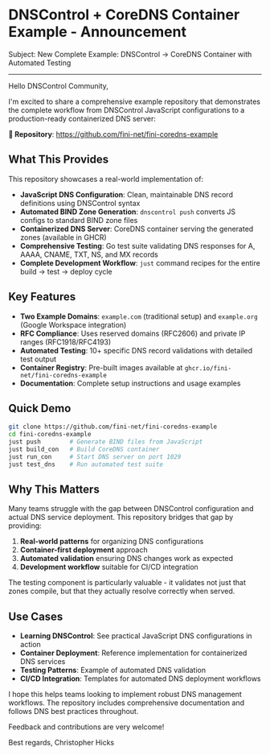 # DNSControl + CoreDNS Container Example - Announcement

Subject: New Complete Example: DNSControl → CoreDNS Container with Automated Testing

---

Hello DNSControl Community,

I'm excited to share a comprehensive example repository that demonstrates the complete workflow from DNSControl JavaScript configurations to a production-ready containerized DNS server:

**🔗 Repository**: https://github.com/fini-net/fini-coredns-example

## What This Provides

This repository showcases a real-world implementation of:

- **JavaScript DNS Configuration**: Clean, maintainable DNS record definitions using DNSControl syntax
- **Automated BIND Zone Generation**: `dnscontrol push` converts JS configs to standard BIND zone files
- **Containerized DNS Server**: CoreDNS container serving the generated zones (available in GHCR)
- **Comprehensive Testing**: Go test suite validating DNS responses for A, AAAA, CNAME, TXT, NS, and MX records
- **Complete Development Workflow**: `just` command recipes for the entire build → test → deploy cycle

## Key Features

- **Two Example Domains**: `example.com` (traditional setup) and `example.org` (Google Workspace integration)
- **RFC Compliance**: Uses reserved domains (RFC2606) and private IP ranges (RFC1918/RFC4193)
- **Automated Testing**: 10+ specific DNS record validations with detailed test output
- **Container Registry**: Pre-built images available at `ghcr.io/fini-net/fini-coredns-example`
- **Documentation**: Complete setup instructions and usage examples

## Quick Demo

```bash
git clone https://github.com/fini-net/fini-coredns-example
cd fini-coredns-example
just push        # Generate BIND files from JavaScript
just build_con   # Build CoreDNS container
just run_con     # Start DNS server on port 1029
just test_dns    # Run automated test suite
```

## Why This Matters

Many teams struggle with the gap between DNSControl configuration and actual
DNS service deployment. This repository bridges that gap by providing:

1. **Real-world patterns** for organizing DNS configurations
2. **Container-first deployment** approach
3. **Automated validation** ensuring DNS changes work as expected
4. **Development workflow** suitable for CI/CD integration

The testing component is particularly valuable - it validates not just that
zones compile, but that they actually resolve correctly when served.

## Use Cases

- **Learning DNSControl**: See practical JavaScript DNS configurations in action
- **Container Deployment**: Reference implementation for containerized DNS services
- **Testing Patterns**: Example of automated DNS validation
- **CI/CD Integration**: Templates for automated DNS deployment workflows

I hope this helps teams looking to implement robust DNS management workflows.
The repository includes comprehensive documentation and follows DNS best
practices throughout.

Feedback and contributions are very welcome!

Best regards,
Christopher Hicks
